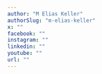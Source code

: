 ```yaml
---
author: "M Elias Keller"
authorSlug: "m-elias-keller"
x: ""
facebook: ""
instagram: ""
linkedin: ""
youtube: ""
url: ""
---
```


